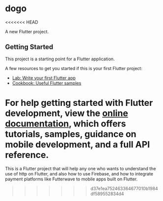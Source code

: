 # dogo
<<<<<<< HEAD

A new Flutter project.

## Getting Started

This project is a starting point for a Flutter application.

A few resources to get you started if this is your first Flutter project:

- [Lab: Write your first Flutter app](https://docs.flutter.dev/get-started/codelab)
- [Cookbook: Useful Flutter samples](https://docs.flutter.dev/cookbook)

For help getting started with Flutter development, view the
[online documentation](https://docs.flutter.dev/), which offers tutorials,
samples, guidance on mobile development, and a full API reference.
=======
This is a Flutter project that will help any one who wants to understand the use of http on Flutter, and also how to use Firebase, and how to integrate payment platforms like Futterwave to mobile apps built on Flutter.
>>>>>>> d37e1ea752463364677010b1984df589552834d4
